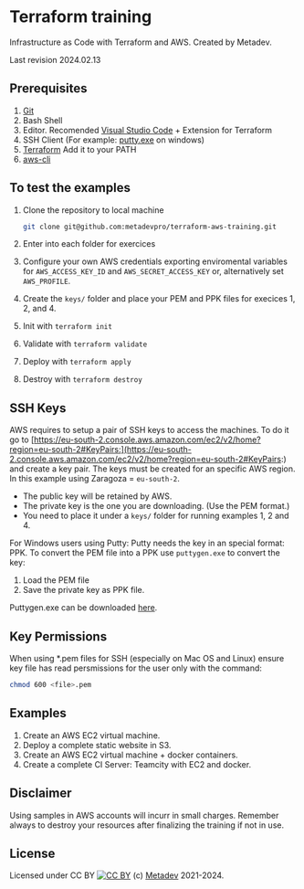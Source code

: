 # Terraform training

Infrastructure as Code with Terraform and AWS.
Created by Metadev.

Last revision 2024.02.13

## Prerequisites

1. [Git](https://git-scm.com/downloads)
2. Bash Shell
3. Editor. Recomended [Visual Studio Code](https://code.visualstudio.com) + Extension for Terraform
4. SSH Client (For example: [putty.exe](https://www.putty.org/) on windows)
5. [Terraform](https://www.terraform.io/) Add it to your PATH
6. [aws-cli](https://aws.amazon.com/cli/)

## To test the examples

1. Clone the repository to local machine

   ```bash
   git clone git@github.com:metadevpro/terraform-aws-training.git
   ```

2. Enter into each folder for exercices

3. Configure your own AWS credentials exporting enviromental variables for `AWS_ACCESS_KEY_ID` and `AWS_SECRET_ACCESS_KEY` or, alternatively set `AWS_PROFILE`.

4. Create the `keys/` folder and place your PEM and PPK files for execices 1, 2, and 4.

5. Init with `terraform init`

6. Validate with `terraform validate`

7. Deploy with `terraform apply`

8. Destroy with `terraform destroy`

## SSH Keys

AWS requires to setup a pair of SSH keys to access the machines.
To do it go to [https://eu-south-2.console.aws.amazon.com/ec2/v2/home?region=eu-south-2#KeyPairs:](https://eu-south-2.console.aws.amazon.com/ec2/v2/home?region=eu-south-2#KeyPairs:) and create a key pair.
The keys must be created for an specific AWS region. In this example using Zaragoza = `eu-south-2`.

- The public key will be retained by AWS.
- The private key is the one you are downloading. (Use the PEM format.)
- You need to place it under a `keys/` folder for running examples 1, 2 and 4.

For Windows users using Putty: Putty needs the key in an special format: PPK.
To convert the PEM file into a PPK use `puttygen.exe` to convert the key:

1. Load the PEM file
2. Save the private key as PPK file.

Puttygen.exe can be downloaded [here](https://www.chiark.greenend.org.uk/~sgtatham/putty/latest.html).

## Key Permissions

When using \*.pem files for SSH (especially on Mac OS and Linux) ensure key file has read persmissions for the user only with the command:

```bash
chmod 600 <file>.pem
```

## Examples

1. Create an AWS EC2 virtual machine.
2. Deploy a complete static website in S3.
3. Create an AWS EC2 virtual machine + docker containers.
4. Create a complete CI Server: Teamcity with EC2 and docker.

## Disclaimer

Using samples in AWS accounts will incurr in small charges. Remember always to destroy your resources after finalizing the training if not in use.

## License

Licensed under CC BY [![CC BY](https://i.creativecommons.org/l/by/4.0/80x15.png)](http://creativecommons.org/licenses/by/4.0/)
(c) [Metadev](https://metadev.pro) 2021-2024.
